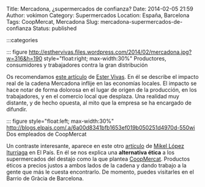 Title: Mercadona, ¿supermercados de confianza?
Date: 2014-02-05 21:59
Author: vokimon
Category: Supermercados
Location: España, Barcelona
Tags: CoopMercat, Mercadona
Slug: mercadona-supermercados-de-confianza
Status: published

:::categories

::: figure http://esthervivas.files.wordpress.com/2014/02/mercadona.jpg?w=316&h=190 style="float:right; max-width:30%"
	Productores, consumidores y trabajadores contra la gran distribución


Os recomendamos [este artículo](http://esthervivas.com/2014/02/05/mercadona-supermercados-de-confianza/) de [Ester Vivas](http://esthervivas.com/).
En él se describe el impacto real de la cadena Mercadona inflije en las economías locales.
El impacto se hace notar de forma dolorosa en el lugar de origen de la producción, en los trabajadores, y en el comercio local que desplaza. Una realidad muy distante, y de hecho opuesta, al mito que la empresa se ha encargado de difundir.

::: figure style="float:left; max-width:30%" http://blogs.elpais.com/.a/6a00d8341bfb1653ef019b050251d4970d-550wi
	Dos empleados de CoopMercat

Un contraste interesante, aparece en este otro [artículo](http://blogs.elpais.com/el-comidista/2014/01/coopmercat-el-supermercado-con-conciencia.html) de [Mikel López Iturriaga](http://elpais.com/autor/mikel_lopez_iturriaga/a/) en El País. En él se nos explica una **alternativa ética** a los supermercados del destajo como la que plantea [CoopMercat](http://www.coopmercat.coop/). Productos éticos a precios justos a ambos lados de la cadena y dando trabajo a la gente que más le cuesta encontrarlo. De momento, puedes visitarles en el Barrio de Gràcia de Barcelona.
